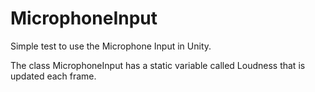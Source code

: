 # MicrophoneInput
Simple test to use the Microphone Input in Unity.

The class MicrophoneInput has a static variable called Loudness that is updated each frame.

